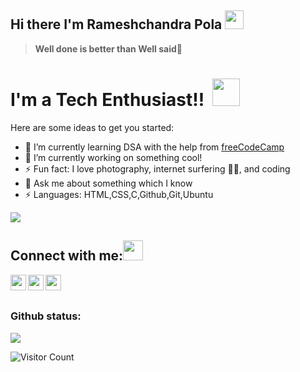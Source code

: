 ## Hi there I'm Rameshchandra Pola <img src="https://github.com/TheDudeThatCode/TheDudeThatCode/blob/master/Assets/Mario_Hello_Big.gif" width="30px">
> **Well done is better than Well said**💪

# I'm a Tech Enthusiast!! </b>&nbsp;<img src="https://github.com/TheDudeThatCode/TheDudeThatCode/blob/master/Assets/Designer.gif" width="44px">

Here are some ideas to get you started:

- 🌱 I’m currently learning DSA with the help from [freeCodeCamp](https://www.youtube.com/channel/UC8butISFwT-Wl7EV0hUK0BQ)
- 🔭 I’m currently working on something cool!
- ⚡ Fun fact: I love photography, internet surfering 🏄‍♂️, and coding
- 💬 Ask me about something which I know
- ⚡ Languages: HTML,CSS,C,Github,Git,Ubuntu

<a>
<p align="left"> <img src="https://github-readme-stats.vercel.app/api/top-langs/?username=Rameshchandrapola&layout=compact"  />
  </a>
<br>

## Connect with me:<img src="https://github.com/TheDudeThatCode/TheDudeThatCode/blob/master/Assets/Handshake.gif" height="32px">
<a href="https://www.linkedin.com/in/pola-ramesh-chandra-b78347202/" target="blank" >
  <img align="left" width ="25px" src="https://github.com/TheDudeThatCode/TheDudeThatCode/blob/master/Assets/Linkedin.svg" />
  </a>
<a href="https://twitter.com/POLARAMESHCHAN2" target="blank" >
    <img align="left" width ="25px"src="https://github.com/TheDudeThatCode/TheDudeThatCode/blob/master/Assets/Twitter.svg"/>
  </a>
  <a href="mailto:pola.rameshchandra22@gmail.com">
    <img align="left" width ="25px" src="https://github.com/TheDudeThatCode/TheDudeThatCode/blob/master/Assets/Gmail.svg" />
  </a>
  <br>
  <br>
  
### Github status:
<p align="left"> <img src="https://github-readme-stats.vercel.app/api?username=Rameshchandrapola&show_icons=true&theme=radical"  />

 
 ![Visitor Count](https://profile-counter.glitch.me/{Rameshchandrapola}/count.svg)

